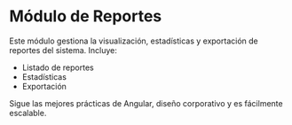 # Módulo de Reportes

Este módulo gestiona la visualización, estadísticas y exportación de reportes del sistema. Incluye:

- Listado de reportes
- Estadísticas
- Exportación

Sigue las mejores prácticas de Angular, diseño corporativo y es fácilmente escalable. 